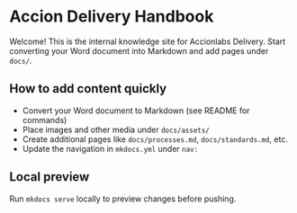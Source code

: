 # Accion Delivery Handbook

Welcome! This is the internal knowledge site for Accionlabs Delivery. Start converting your Word document into Markdown and add pages under `docs/`.

## How to add content quickly
- Convert your Word document to Markdown (see README for commands)
- Place images and other media under `docs/assets/`
- Create additional pages like `docs/processes.md`, `docs/standards.md`, etc.
- Update the navigation in `mkdocs.yml` under `nav:`

## Local preview
Run `mkdocs serve` locally to preview changes before pushing. 